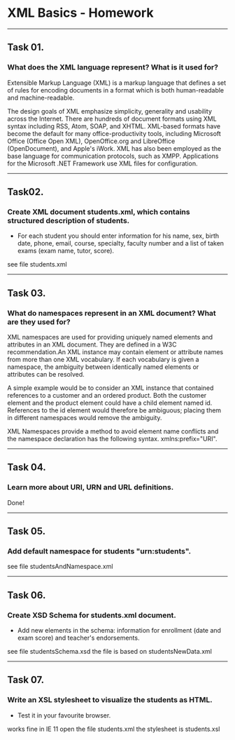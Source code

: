 # XML Basics - Homework
- - - -
## Task 01.
### What does the XML language represent? What is it used for?
Extensible Markup Language (XML) is a markup language that defines a set of rules for encoding documents in a format which is both human-readable and machine-readable.

The design goals of XML emphasize simplicity, generality and usability across the Internet. There are hundreds of document formats using XML syntax including RSS, Atom, SOAP, and XHTML. XML-based formats have become the default for many office-productivity tools, including Microsoft Office (Office Open XML), OpenOffice.org and LibreOffice (OpenDocument), and Apple's iWork. XML has also been employed as the base language for communication protocols, such as XMPP. Applications for the Microsoft .NET Framework use XML files for configuration. 
- - - -
## Task02.
### Create XML document students.xml, which contains structured description of students.
* For each student you should enter information for his name, sex, birth date, phone, email, course, specialty, faculty number and a list of taken exams (exam name, tutor, score).

see file students.xml
- - - -
## Task 03.
### What do namespaces represent in an XML document? What are they used for?
XML namespaces are used for providing uniquely named elements and attributes in an XML document. They are defined in a W3C recommendation.An XML instance may contain element or attribute names from more than one XML vocabulary. If each vocabulary is given a namespace, the ambiguity between identically named elements or attributes can be resolved.

A simple example would be to consider an XML instance that contained references to a customer and an ordered product. Both the customer element and the product element could have a child element named id. References to the id element would therefore be ambiguous; placing them in different namespaces would remove the ambiguity.

XML Namespaces provide a method to avoid element name conflicts and the namespace declaration has the following syntax. xmlns:prefix="URI".
- - - -
## Task 04.
###  Learn more about URI, URN and URL definitions.
Done!
- - - -
## Task 05.
### Add default namespace for students "urn:students".
see file studentsAndNamespace.xml
- - - -
## Task 06.
### Create XSD Schema for students.xml document.
* Add new elements in the schema: information for enrollment (date and exam score) and teacher's endorsements.

see file studentsSchema.xsd
the file is based on studentsNewData.xml
- - - -
## Task 07. 
### Write an XSL stylesheet to visualize the students as HTML.
* Test it in your favourite browser.

works fine in IE 11
open the file students.xml
the stylesheet is students.xsl